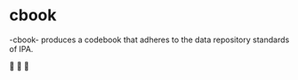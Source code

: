 cbook
=====

-cbook- produces a codebook that adheres to the data repository standards of IPA. 

:pineapple: :pineapple: :pineapple:
